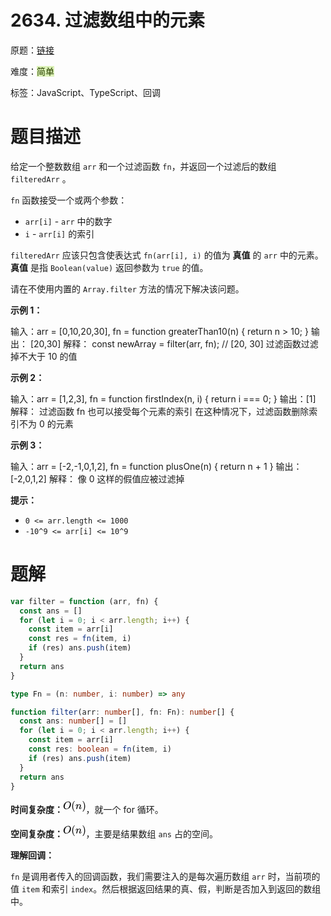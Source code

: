 # 2634. 过滤数组中的元素

原题：[链接](https://leetcode.cn/problems/filter-elements-from-array/)

难度：<font style="background:#DBF1B7;color:#2A4200">简单</font>

标签：JavaScript、TypeScript、回调



# 题目描述


给定一个整数数组 `arr` 和一个过滤函数 `fn`，并返回一个过滤后的数组 `filteredArr` 。



`fn` 函数接受一个或两个参数：

+ `arr[i]` - `arr` 中的数字
+ `i` - `arr[i]` 的索引



`filteredArr` 应该只包含使表达式 `fn(arr[i], i)` 的值为 **真值** 的 `arr` 中的元素。**真值** 是指 `Boolean(value)` 返回参数为 `true` 的值。



请在不使用内置的 `Array.filter` 方法的情况下解决该问题。



**示例 1：**

输入：arr = [0,10,20,30], fn = function greaterThan10(n) { return n > 10; }
输出： [20,30]
解释：
const newArray = filter(arr, fn); // [20, 30]
过滤函数过滤掉不大于 10 的值

**示例 2：**

输入：arr = [1,2,3], fn = function firstIndex(n, i) { return i === 0; }
输出：[1]
解释：
过滤函数 fn 也可以接受每个元素的索引
在这种情况下，过滤函数删除索引不为 0 的元素

**示例 3：**

输入：arr = [-2,-1,0,1,2], fn = function plusOne(n) { return n + 1 }
输出：[-2,0,1,2]
解释：
像 0 这样的假值应被过滤掉



**提示：**

+ `0 <= arr.length <= 1000`
+ `-10^9 <= arr[i] <= 10^9`



# 题解


```javascript
var filter = function (arr, fn) {
  const ans = []
  for (let i = 0; i < arr.length; i++) {
    const item = arr[i]
    const res = fn(item, i)
    if (res) ans.push(item)
  }
  return ans
}
```

```typescript
type Fn = (n: number, i: number) => any

function filter(arr: number[], fn: Fn): number[] {
  const ans: number[] = []
  for (let i = 0; i < arr.length; i++) {
    const item = arr[i]
    const res: boolean = fn(item, i)
    if (res) ans.push(item)
  }
  return ans
}
```

**时间复杂度：**![image](data:image/svg+xml;utf8,%3Csvg%20xmlns%3Axlink%3D%22http%3A%2F%2Fwww.w3.org%2F1999%2Fxlink%22%20width%3D%224.977ex%22%20height%3D%222.843ex%22%20style%3D%22vertical-align%3A%20-0.838ex%3B%22%20viewBox%3D%220%20-863.1%202143%201223.9%22%20role%3D%22img%22%20focusable%3D%22false%22%20xmlns%3D%22http%3A%2F%2Fwww.w3.org%2F2000%2Fsvg%22%20aria-labelledby%3D%22MathJax-SVG-1-Title%22%3E%0A%3Ctitle%20id%3D%22MathJax-SVG-1-Title%22%3EEquation%3C%2Ftitle%3E%0A%3Cdefs%20aria-hidden%3D%22true%22%3E%0A%3Cpath%20stroke-width%3D%221%22%20id%3D%22E1-MJMATHI-4F%22%20d%3D%22M740%20435Q740%20320%20676%20213T511%2042T304%20-22Q207%20-22%20138%2035T51%20201Q50%20209%2050%20244Q50%20346%2098%20438T227%20601Q351%20704%20476%20704Q514%20704%20524%20703Q621%20689%20680%20617T740%20435ZM637%20476Q637%20565%20591%20615T476%20665Q396%20665%20322%20605Q242%20542%20200%20428T157%20216Q157%20126%20200%2073T314%2019Q404%2019%20485%2098T608%20313Q637%20408%20637%20476Z%22%3E%3C%2Fpath%3E%0A%3Cpath%20stroke-width%3D%221%22%20id%3D%22E1-MJMAIN-28%22%20d%3D%22M94%20250Q94%20319%20104%20381T127%20488T164%20576T202%20643T244%20695T277%20729T302%20750H315H319Q333%20750%20333%20741Q333%20738%20316%20720T275%20667T226%20581T184%20443T167%20250T184%2058T225%20-81T274%20-167T316%20-220T333%20-241Q333%20-250%20318%20-250H315H302L274%20-226Q180%20-141%20137%20-14T94%20250Z%22%3E%3C%2Fpath%3E%0A%3Cpath%20stroke-width%3D%221%22%20id%3D%22E1-MJMATHI-6E%22%20d%3D%22M21%20287Q22%20293%2024%20303T36%20341T56%20388T89%20425T135%20442Q171%20442%20195%20424T225%20390T231%20369Q231%20367%20232%20367L243%20378Q304%20442%20382%20442Q436%20442%20469%20415T503%20336T465%20179T427%2052Q427%2026%20444%2026Q450%2026%20453%2027Q482%2032%20505%2065T540%20145Q542%20153%20560%20153Q580%20153%20580%20145Q580%20144%20576%20130Q568%20101%20554%2073T508%2017T439%20-10Q392%20-10%20371%2017T350%2073Q350%2092%20386%20193T423%20345Q423%20404%20379%20404H374Q288%20404%20229%20303L222%20291L189%20157Q156%2026%20151%2016Q138%20-11%20108%20-11Q95%20-11%2087%20-5T76%207T74%2017Q74%2030%20112%20180T152%20343Q153%20348%20153%20366Q153%20405%20129%20405Q91%20405%2066%20305Q60%20285%2060%20284Q58%20278%2041%20278H27Q21%20284%2021%20287Z%22%3E%3C%2Fpath%3E%0A%3Cpath%20stroke-width%3D%221%22%20id%3D%22E1-MJMAIN-29%22%20d%3D%22M60%20749L64%20750Q69%20750%2074%20750H86L114%20726Q208%20641%20251%20514T294%20250Q294%20182%20284%20119T261%2012T224%20-76T186%20-143T145%20-194T113%20-227T90%20-246Q87%20-249%2086%20-250H74Q66%20-250%2063%20-250T58%20-247T55%20-238Q56%20-237%2066%20-225Q221%20-64%20221%20250T66%20725Q56%20737%2055%20738Q55%20746%2060%20749Z%22%3E%3C%2Fpath%3E%0A%3C%2Fdefs%3E%0A%3Cg%20stroke%3D%22currentColor%22%20fill%3D%22currentColor%22%20stroke-width%3D%220%22%20transform%3D%22matrix(1%200%200%20-1%200%200)%22%20aria-hidden%3D%22true%22%3E%0A%20%3Cuse%20xlink%3Ahref%3D%22%23E1-MJMATHI-4F%22%20x%3D%220%22%20y%3D%220%22%3E%3C%2Fuse%3E%0A%20%3Cuse%20xlink%3Ahref%3D%22%23E1-MJMAIN-28%22%20x%3D%22763%22%20y%3D%220%22%3E%3C%2Fuse%3E%0A%20%3Cuse%20xlink%3Ahref%3D%22%23E1-MJMATHI-6E%22%20x%3D%221153%22%20y%3D%220%22%3E%3C%2Fuse%3E%0A%20%3Cuse%20xlink%3Ahref%3D%22%23E1-MJMAIN-29%22%20x%3D%221753%22%20y%3D%220%22%3E%3C%2Fuse%3E%0A%3C%2Fg%3E%0A%3C%2Fsvg%3E)，就一个 for 循环。

**空间复杂度：**![image](data:image/svg+xml;utf8,%3Csvg%20xmlns%3Axlink%3D%22http%3A%2F%2Fwww.w3.org%2F1999%2Fxlink%22%20width%3D%224.977ex%22%20height%3D%222.843ex%22%20style%3D%22vertical-align%3A%20-0.838ex%3B%22%20viewBox%3D%220%20-863.1%202143%201223.9%22%20role%3D%22img%22%20focusable%3D%22false%22%20xmlns%3D%22http%3A%2F%2Fwww.w3.org%2F2000%2Fsvg%22%20aria-labelledby%3D%22MathJax-SVG-1-Title%22%3E%0A%3Ctitle%20id%3D%22MathJax-SVG-1-Title%22%3EEquation%3C%2Ftitle%3E%0A%3Cdefs%20aria-hidden%3D%22true%22%3E%0A%3Cpath%20stroke-width%3D%221%22%20id%3D%22E1-MJMATHI-4F%22%20d%3D%22M740%20435Q740%20320%20676%20213T511%2042T304%20-22Q207%20-22%20138%2035T51%20201Q50%20209%2050%20244Q50%20346%2098%20438T227%20601Q351%20704%20476%20704Q514%20704%20524%20703Q621%20689%20680%20617T740%20435ZM637%20476Q637%20565%20591%20615T476%20665Q396%20665%20322%20605Q242%20542%20200%20428T157%20216Q157%20126%20200%2073T314%2019Q404%2019%20485%2098T608%20313Q637%20408%20637%20476Z%22%3E%3C%2Fpath%3E%0A%3Cpath%20stroke-width%3D%221%22%20id%3D%22E1-MJMAIN-28%22%20d%3D%22M94%20250Q94%20319%20104%20381T127%20488T164%20576T202%20643T244%20695T277%20729T302%20750H315H319Q333%20750%20333%20741Q333%20738%20316%20720T275%20667T226%20581T184%20443T167%20250T184%2058T225%20-81T274%20-167T316%20-220T333%20-241Q333%20-250%20318%20-250H315H302L274%20-226Q180%20-141%20137%20-14T94%20250Z%22%3E%3C%2Fpath%3E%0A%3Cpath%20stroke-width%3D%221%22%20id%3D%22E1-MJMATHI-6E%22%20d%3D%22M21%20287Q22%20293%2024%20303T36%20341T56%20388T89%20425T135%20442Q171%20442%20195%20424T225%20390T231%20369Q231%20367%20232%20367L243%20378Q304%20442%20382%20442Q436%20442%20469%20415T503%20336T465%20179T427%2052Q427%2026%20444%2026Q450%2026%20453%2027Q482%2032%20505%2065T540%20145Q542%20153%20560%20153Q580%20153%20580%20145Q580%20144%20576%20130Q568%20101%20554%2073T508%2017T439%20-10Q392%20-10%20371%2017T350%2073Q350%2092%20386%20193T423%20345Q423%20404%20379%20404H374Q288%20404%20229%20303L222%20291L189%20157Q156%2026%20151%2016Q138%20-11%20108%20-11Q95%20-11%2087%20-5T76%207T74%2017Q74%2030%20112%20180T152%20343Q153%20348%20153%20366Q153%20405%20129%20405Q91%20405%2066%20305Q60%20285%2060%20284Q58%20278%2041%20278H27Q21%20284%2021%20287Z%22%3E%3C%2Fpath%3E%0A%3Cpath%20stroke-width%3D%221%22%20id%3D%22E1-MJMAIN-29%22%20d%3D%22M60%20749L64%20750Q69%20750%2074%20750H86L114%20726Q208%20641%20251%20514T294%20250Q294%20182%20284%20119T261%2012T224%20-76T186%20-143T145%20-194T113%20-227T90%20-246Q87%20-249%2086%20-250H74Q66%20-250%2063%20-250T58%20-247T55%20-238Q56%20-237%2066%20-225Q221%20-64%20221%20250T66%20725Q56%20737%2055%20738Q55%20746%2060%20749Z%22%3E%3C%2Fpath%3E%0A%3C%2Fdefs%3E%0A%3Cg%20stroke%3D%22currentColor%22%20fill%3D%22currentColor%22%20stroke-width%3D%220%22%20transform%3D%22matrix(1%200%200%20-1%200%200)%22%20aria-hidden%3D%22true%22%3E%0A%20%3Cuse%20xlink%3Ahref%3D%22%23E1-MJMATHI-4F%22%20x%3D%220%22%20y%3D%220%22%3E%3C%2Fuse%3E%0A%20%3Cuse%20xlink%3Ahref%3D%22%23E1-MJMAIN-28%22%20x%3D%22763%22%20y%3D%220%22%3E%3C%2Fuse%3E%0A%20%3Cuse%20xlink%3Ahref%3D%22%23E1-MJMATHI-6E%22%20x%3D%221153%22%20y%3D%220%22%3E%3C%2Fuse%3E%0A%20%3Cuse%20xlink%3Ahref%3D%22%23E1-MJMAIN-29%22%20x%3D%221753%22%20y%3D%220%22%3E%3C%2Fuse%3E%0A%3C%2Fg%3E%0A%3C%2Fsvg%3E)，主要是结果数组 `ans` 占的空间。



**理解回调：**

`fn` 是调用者传入的回调函数，我们需要注入的是每次遍历数组 `arr` 时，当前项的值 `item` 和索引 `index`。然后根据返回结果的真、假，判断是否加入到返回的数组中。



